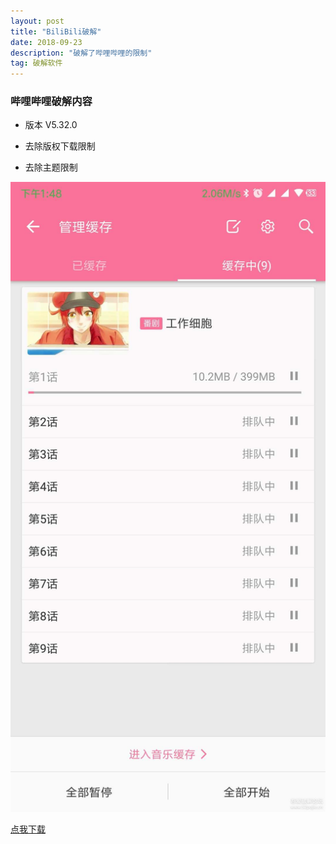 ```yaml
---
layout: post
title: "BiliBili破解"
date: 2018-09-23
description: "破解了哔哩哔哩的限制"
tag: 破解软件
---
```


### 哔哩哔哩破解内容
* 版本 V5.32.0

* 去除版权下载限制
* 去除主题限制

![](/images/boke/bilibili/bilibili.jpg)

[点我下载](https://pan.baidu.com/s/1YDNnf8a-3KVFLcqrLZfeGA)